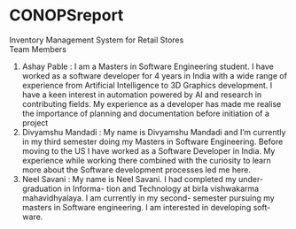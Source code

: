 # CONOPSreport

Inventory Management System for Retail Stores <br>
Team Members
1. Ashay Pable : I am a Masters in Software Engineering student. I have worked as a software
developer for 4 years in India with a wide range of experience from Artificial Intelligence to
3D Graphics development. I have a keen interest in automation powered by AI and research
in contributing fields. My experience as a developer has made me realise the importance of
planning and documentation before initiation of a project
2. Divyamshu Mandadi : My name is Divyamshu Mandadi and I’m currently in my third
semester doing my Masters in Software Engineering. Before moving to the US I have
worked as a Software Developer in India. My experience while working there combined
with the curiosity to learn more about the Software development processes led me here.
3. Neel Savani : My name is Neel Savani. I had completed my under-graduation in Informa-
tion and Technology at birla vishwakarma mahavidhyalaya. I am currently in my second-
semester pursuing my masters in Software engineering. I am interested in developing soft-
ware.